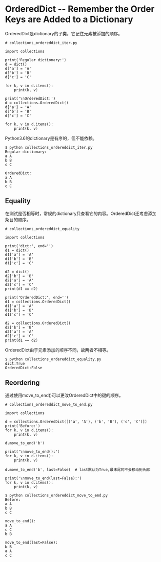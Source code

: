# OrderedDict -- Remember the Order Keys are Added to a Dictionary
OrderedDict是dictionary的子类，它记住元素被添加的顺序。
<pre><code># collections_ordereddict_iter.py

import collections

print('Regular dictionary:')
d = dict()
d['a'] = 'A'
d['b'] = 'B'
d['c'] = 'C'

for k, v in d.items():
    print(k, v)

print('\nOrderedDict:')
d = collections.OrderedDict()
d['a'] = 'A'
d['b'] = 'B'
d['c'] = 'C'

for k, v in d.items():
    print(k, v)</pre></code>
Python3.6的dictionary是有序的，但不能依赖。
<pre><code>$ python collections_ordereddict_iter.py
Regular dictionary:
a A
b B
c C

OrderedDict:
a A
b B
c C</pre></code>
## Equality
在测试是否相等时，常规的dictionary只查看它的内容。OrderedDict还考虑添加条目的顺序。
<pre><code># collections_ordereddict_equality

import collections

print('dict:', end='')
d1 = dict()
d1['a'] = 'A'
d1['b'] = 'B'
d1['c'] = 'C'

d2 = dict()
d2['b'] = 'B'
d2['a'] = 'A'
d2['c'] = 'C'
print(d1 == d2)

print('OrderedDict:', end='')
d1 = collections.OrderedDict()
d1['a'] = 'A'
d1['b'] = 'B'
d1['c'] = 'C'

d2 = collections.OrderedDict()
d2['b'] = 'B'
d2['a'] = 'A'
d2['c'] = 'C'
print(d1 == d2)</pre></code>
OrderedDict由于元素添加的顺序不同，故两者不相等。
<pre><code>$ python collections_ordereddict_equality.py
dict:True
OrderedDict:False</pre></code>
## Reordering
通过使用move_to_end()可以更改OrderedDict中的键的顺序。
<pre><code># collections_ordereddict_move_to_end.py

import collections

d = collections.OrderedDict([('a', 'A'), ('b', 'B'), ('c', 'C')])
print('Before:')
for k, v in d.items():
    print(k, v)

d.move_to_end('b')

print('\nmove_to_end():')
for k, v in d.items():
    print(k, v)

d.move_to_end('b', last=False)  # last默认为True,最末尾的不会移动到头部

print('\nmove_to_end(last=False):')
for k, v in d.items():
    print(k, v)</pre></code>
<pre><code>$ python collections_ordereddict_move_to_end.py
Before:
a A
b B
c C

move_to_end():
a A
c C
b B

move_to_end(last=False):
b B
a A
c C</pre></code>